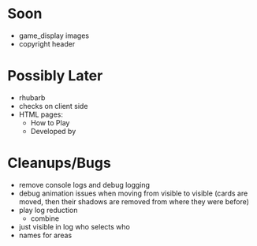 Soon
===
- game_display images
- copyright header

Possibly Later
===
- rhubarb
- checks on client side
- HTML pages:
  - How to Play
  - Developed by

Cleanups/Bugs
===
- remove console logs and debug logging
- debug animation issues when moving from visible to visible
  (cards are moved, then their shadows are removed from where they were before)
- play log reduction
  - combine
- just visible in log who selects who
- names for areas
